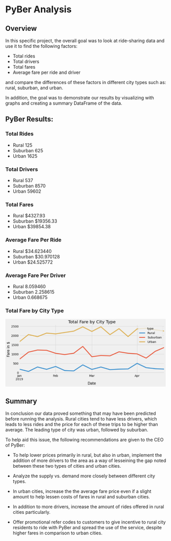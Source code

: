 # PyBer Analysis

## Overview

In this specific project, the overall goal was to look at ride-sharing data and use it to find the following factors:
* Total rides
* Total drivers
* Total fares
* Average fare per ride and driver

and compare the differences of these factors in different city types such as: rural, suburban, and urban.

In addition, the goal was to demonstrate our results by visualizing with graphs and creating a summary DataFrame of the data. 

## PyBer Results:

### Total Rides
- Rural        125
- Suburban     625
- Urban       1625

### Total Drivers
- Rural         537
- Suburban     8570
- Urban       59602

### Total Fares
- Rural        $4327.93
- Suburban    $19356.33
- Urban       $39854.38

### Average Fare Per Ride 
- Rural       $34.623440
- Suburban    $30.970128
- Urban       $24.525772

### Average Fare Per Driver
- Rural       8.059460
- Suburban    2.258615
- Urban       0.668675

### Total Fare by City Type

![](Resources/linegraph.png)

## Summary
In conclusion our data proved something that may have been predicted before running the analysis. Rural cities tend to have less drivers, which leads to less rides and the price for each of these trips to be higher than average. The leading type of city was urban, followed by suburban. 

To help aid this issue, the following recommendations are given to the CEO of PyBer:

- To help lower prices primarily in rural, but also in urban, implement the addition of more drivers to the area as a way of lesseining the gap noted between these two types of cities and urban cities.

- Analyze the supply vs. demand more closely between different city types.

- In urban cities, increase the the average fare price even if a slight amount to help lessen costs of fares in rural and suburban cities.

- In addition to more drivers, increase the amount of rides offered in rural cities particularly.

- Offer promotional refer codes to customers to give incentive to rural city residents to ride with PyBer and spread the use of the service, despite higher fares in comparison to urban cities.



